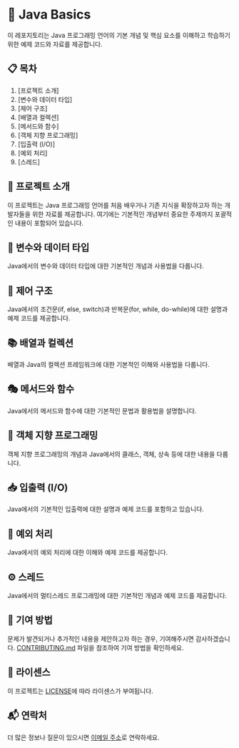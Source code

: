 # 🚀 Java Basics

이 레포지토리는 Java 프로그래밍 언어의 기본 개념 및 핵심 요소를 이해하고 학습하기 위한 예제 코드와 자료를 제공합니다.

## 📋 목차

1. [프로젝트 소개]
2. [변수와 데이터 타입]
3. [제어 구조]
4. [배열과 컬렉션]
5. [메서드와 함수]
6. [객체 지향 프로그래밍]
7. [입출력 (I/O)]
8. [예외 처리]
9. [스레드]

## 📢 프로젝트 소개

이 프로젝트는 Java 프로그래밍 언어를 처음 배우거나 기존 지식을 확장하고자 하는 개발자들을 위한 자료를 제공합니다. 여기에는 기본적인 개념부터 중요한 주제까지 포괄적인 내용이 포함되어 있습니다.

## 🧮 변수와 데이터 타입

Java에서의 변수와 데이터 타입에 대한 기본적인 개념과 사용법을 다룹니다.

## 🚦 제어 구조

Java에서의 조건문(if, else, switch)과 반복문(for, while, do-while)에 대한 설명과 예제 코드를 제공합니다.

## 📚 배열과 컬렉션

배열과 Java의 컬렉션 프레임워크에 대한 기본적인 이해와 사용법을 다룹니다.

## 🎭 메서드와 함수

Java에서의 메서드와 함수에 대한 기본적인 문법과 활용법을 설명합니다.

## 🔄 객체 지향 프로그래밍

객체 지향 프로그래밍의 개념과 Java에서의 클래스, 객체, 상속 등에 대한 내용을 다룹니다.

## 📥 입출력 (I/O)

Java에서의 기본적인 입출력에 대한 설명과 예제 코드를 포함하고 있습니다.

## 🚨 예외 처리

Java에서의 예외 처리에 대한 이해와 예제 코드를 제공합니다.

## ⚙️ 스레드

Java에서의 멀티스레드 프로그래밍에 대한 기본적인 개념과 예제 코드를 제공합니다.

## 🤝 기여 방법

문제가 발견되거나 추가적인 내용을 제안하고자 하는 경우, 기여해주시면 감사하겠습니다. [CONTRIBUTING.md](CONTRIBUTING.md) 파일을 참조하여 기여 방법을 확인하세요.

## 📄 라이센스

이 프로젝트는 [LICENSE](LICENSE)에 따라 라이센스가 부여됩니다.

## 📬 연락처

더 많은 정보나 질문이 있으시면 [이메일 주소](mailto:you@example.com)로 연락하세요.
